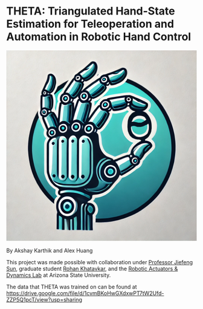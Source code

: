 # THETA: Triangulated Hand-State Estimation for Teleoperation and Automation in Robotic Hand Control
<center><img src="https://github.com/smokyfishy/THETA/blob/main/Logo.png?raw=true" alt="THETA Logo" width="600"/></center>

By Akshay Karthik and Alex Huang

This project was made possible with collaboration under [Professor Jiefeng Sun](https://jiefengsun.github.io), graduate student [Rohan Khatavkar](https://scholar.google.com/citations?user=QSV8b-EAAAAJ&hl=en), and the [Robotic Actuators & Dynamics Lab](https://sunrobotics.lab.asu.edu) at Arizona State University.

The data that THETA was trained on can be found at https://drive.google.com/file/d/1cvmBKoHwGXdxwPT7tW2Ufd-ZZP5Q1pcT/view?usp=sharing
